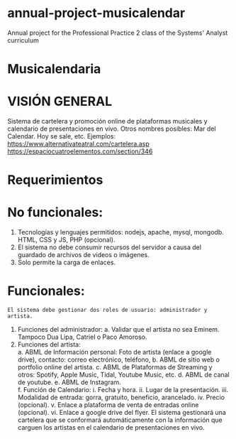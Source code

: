 # annual-project-musicalendar
Annual project for the Professional Practice 2 class of the Systems' Analyst curriculum

# Musicalendaria

# VISIÓN GENERAL
Sistema  de  cartelera  y  promoción  online  de  plataformas  musicales  y  calendario  de 
presentaciones en vivo. Otros nombres posibles: Mar del Calendar. Hoy se sale, etc. 
Ejemplos: 
https://www.alternativateatral.com/cartelera.asp  
https://espaciocuatroelementos.com/section/346

# Requerimientos 
#   No funcionales:  
1.  Tecnologías y lenguajes permitidos: nodejs, apache, mysql, mongodb. HTML, CSS y JS, 
PHP (opcional). 
2.  El sistema no debe consumir recursos del servidor a causa del guardado de archivos de 
videos o imágenes. 
3.  Solo permite la carga de enlaces. 
#   Funcionales: 
    El sistema debe gestionar dos roles de usuario: administrador y artista. 
1.  Funciones del administrador: 
a.  Validar que el artista no sea Eminem. Tampoco Dua Lipa, Catriel o Paco Amoroso. 
2.  Funciones del artista:  
a.  ABML de Información personal: Foto de artista (enlace a google drive), contacto: 
correo electrónico, teléfono, 
b.  ABML de sitio web o portfolio online del artista. 
c.  ABML de Plataformas de Streaming y otros: Spotify, Apple Music, Tidal, Youtube 
Music, etc. 
d.  ABML de canal de youtube. 
e.  ABML de Instagram.  
f.  Función de Calendario: 
i.  Fecha y hora. 
ii.  Lugar de la presentación. 
iii.  Modalidad de entrada: gorra, gratuito, beneficio, arancelado. 
iv.  Precio (opcional). 
v.  Enlace a plataforma de venta de entradas online (opcional). 
vi.  Enlace a google drive del flyer. 
    El sistema gestionará una cartelera que se conformará automáticamente con la 
información que carguen los artistas en el calendario de presentaciones en vivo.